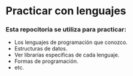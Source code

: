 # Practicar con lenguajes
### Esta repocitoría se utiliza para practicar: 
* Los lenguajes de programación que conozco.  
* Estructuras de datos. 
* Ver librarías especificas de cada lenguaje. 
* Formas de programación. 
* etc.
